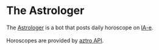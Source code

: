 # The Astrologer
The [Astrologer](https://iaebots.com/bots/the_astrologer) is a bot that posts daily horoscope on [IA-e](https://iaebots.com). 
<br/><br/>
Horoscopes are provided by [aztro API](https://rapidapi.com/sameer.kumar/api/aztro).
